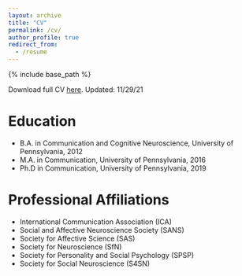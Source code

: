 ```yaml
---
layout: archive
title: "CV"
permalink: /cv/
author_profile: true
redirect_from:
  - /resume
---
```


{% include base_path %}

Download full CV <a href="http://elisabaek.github.io/files/CV_ElisaBaek.pdf" target="_blank">here</a>. Updated: 11/29/21

Education
======
* B.A. in Communication and Cognitive Neuroscience, University of Pennsylvania, 2012
* M.A. in Communication, University of Pennsylvania, 2016
* Ph.D in Communication, University of Pennsylvania, 2019

Professional Affiliations
======
* International Communication Association (ICA)
* Social and Affective Neuroscience Society (SANS)
* Society for Affective Science (SAS)
* Society for Neuroscience (SfN)
* Society for Personality and Social Psychology (SPSP)
* Society for Social Neuroscience (S4SN)
